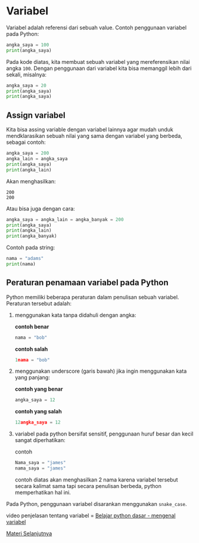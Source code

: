 # Variabel

Variabel adalah referensi dari sebuah value. Contoh penggunaan variabel pada Python:

```python
angka_saya = 100
print(angka_saya)
```

Pada kode diatas, kita membuat sebuah variabel yang mereferensikan nilai angka ``100``. Dengan penggunaan dari variabel kita bisa memanggil lebih dari sekali, misalnya:

```python
angka_saya = 20
print(angka_saya)
print(angka_saya)
```

## Assign variabel

Kita bisa assing variable dengan variabel lainnya agar mudah unduk mendklarasikan sebuah nilai yang sama dengan variabel yang berbeda, sebagai contoh:

```python
angka_saya = 200
angka_lain = angka_saya
print(angka_saya)
print(angka_lain)
```

Akan menghasilkan:

```
200
200
```

Atau bisa juga dengan cara:

```python
angka_saya = angka_lain = angka_banyak = 200
print(angka_saya)
print(angka_lain)
print(angka_banyak)
```

Contoh pada string:

```python
nama = "adams"
print(nama)
```

## Peraturan penamaan variabel pada Python

Python memiliki beberapa peraturan dalam penulisan sebuah variabel. Peraturan tersebut adalah:

1. menggunakan kata tanpa didahuli dengan angka:

    **contoh benar**
    ```python
    nama = "bob"
    ```
    **contoh salah**
    ```python
    1nama = "bob"
    ```
2. menggunakan underscore (garis bawah) jika ingin menggunakan kata yang panjang:

    **contoh yang benar**
    ```python
    angka_saya = 12
    ```
    **contoh yang salah**
    ```python
    12angka_saya = 12
    ```
3. variabel pada python bersifat sensitif, penggunaan huruf besar dan kecil sangat diperhatikan:

    contoh
    ```python
    Nama_saya = "james"
    nama_saya = "james"
    ```
    contoh diatas akan menghasilkan 2 nama karena variabel tersebut secara kalimat sama tapi secara penulisan berbeda, python memperhatikan hal ini.

Pada Python, penggunaan variabel disarankan menggunakan ``snake_case``.

video penjelasan tentang variabel = [Belajar python dasar - mengenal variabel](https://www.youtube.com/watch?v=gxmTFXfrMzk&list=PLZS-MHyEIRo59lUBwU-XHH7Ymmb04ffOY&index=5)

[Materi Selanjutnya](../04_operator)
